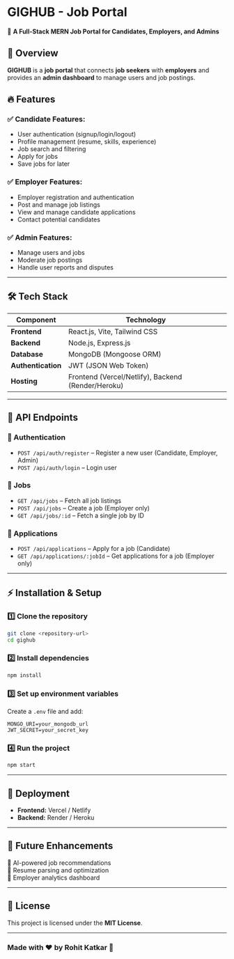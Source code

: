 # **GIGHUB - Job Portal**  
🚀 **A Full-Stack MERN Job Portal for Candidates, Employers, and Admins**  

## **📌 Overview**
**GIGHUB** is a **job portal** that connects **job seekers** with **employers** and provides an **admin dashboard** to manage users and job postings.  

## **🔥 Features**
### ✅ Candidate Features:
- User authentication (signup/login/logout)
- Profile management (resume, skills, experience)
- Job search and filtering
- Apply for jobs
- Save jobs for later  

### ✅ Employer Features:
- Employer registration and authentication
- Post and manage job listings
- View and manage candidate applications
- Contact potential candidates  

### ✅ Admin Features:
- Manage users and jobs
- Moderate job postings
- Handle user reports and disputes  

---

## **🛠️ Tech Stack**
| Component    | Technology |
|-------------|-------------|
| **Frontend**  | React.js, Vite, Tailwind CSS |
| **Backend**   | Node.js, Express.js |
| **Database**  | MongoDB (Mongoose ORM) |
| **Authentication** | JWT (JSON Web Token) |
| **Hosting**   | Frontend (Vercel/Netlify), Backend (Render/Heroku) |

---

## **🎯 API Endpoints**
### 🔐 Authentication
- `POST /api/auth/register` – Register a new user (Candidate, Employer, Admin)
- `POST /api/auth/login` – Login user

### 📌 Jobs
- `GET /api/jobs` – Fetch all job listings
- `POST /api/jobs` – Create a job (Employer only)
- `GET /api/jobs/:id` – Fetch a single job by ID

### 📩 Applications
- `POST /api/applications` – Apply for a job (Candidate)
- `GET /api/applications/:jobId` – Get applications for a job (Employer only)

---

## **⚡ Installation & Setup**
### **1️⃣ Clone the repository**
```bash
git clone <repository-url>
cd gighub
```
### **2️⃣ Install dependencies**
```bash
npm install
```
### **3️⃣ Set up environment variables**
Create a `.env` file and add:
```env
MONGO_URI=your_mongodb_url
JWT_SECRET=your_secret_key
```
### **4️⃣ Run the project**
```bash
npm start
```

---

## **🚀 Deployment**
- **Frontend:** Vercel / Netlify  
- **Backend:** Render / Heroku  

---

## **📌 Future Enhancements**
🔹 AI-powered job recommendations  
🔹 Resume parsing and optimization  
🔹 Employer analytics dashboard  

---

## **📜 License**
This project is licensed under the **MIT License**.  

---

### **Made with ❤️ by Rohit Katkar 🚀**